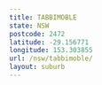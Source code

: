```yaml
---
title: TABBIMOBLE
state: NSW
postcode: 2472
latitude: -29.156771
longitude: 153.303855
url: /nsw/tabbimoble/
layout: suburb
---
```

